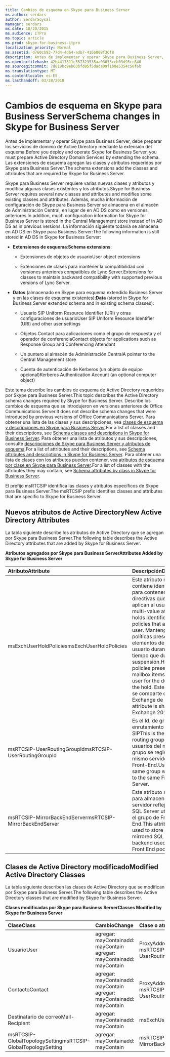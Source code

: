 ```yaml
---
title: Cambios de esquema en Skype para Business Server
ms.author: serdars
author: SerdarSoysal
manager: serdars
ms.date: 10/20/2015
ms.audience: ITPro
ms.topic: article
ms.prod: skype-for-business-itpro
localization_priority: Normal
ms.assetid: d760cb93-77d4-4d64-adb7-416b808f36f8
description: Antes de implementar y operar Skype para Business Server, debe preparar los servicios de dominio de Active Directory mediante la extensión del esquema. Las extensiones de esquema agregan las clases y atributos requeridos por Skype para Business Server.
ms.openlocfilehash: 42b4417311c557323535aa03053ccb03d95cc840
ms.sourcegitcommit: 7d819bc9eb63bfd85f5dada09f1b8e5354c56f6b
ms.translationtype: MT
ms.contentlocale: es-ES
ms.lasthandoff: 03/28/2018
---
```

# <a name="schema-changes-in-skype-for-business-server"></a><span data-ttu-id="782ce-104">Cambios de esquema en Skype para Business Server</span><span class="sxs-lookup"><span data-stu-id="782ce-104">Schema changes in Skype for Business Server</span></span>
 
<span data-ttu-id="782ce-105">Antes de implementar y operar Skype para Business Server, debe preparar los servicios de dominio de Active Directory mediante la extensión del esquema.</span><span class="sxs-lookup"><span data-stu-id="782ce-105">Before you deploy and operate Skype for Business Server, you must prepare Active Directory Domain Services by extending the schema.</span></span> <span data-ttu-id="782ce-106">Las extensiones de esquema agregan las clases y atributos requeridos por Skype para Business Server.</span><span class="sxs-lookup"><span data-stu-id="782ce-106">The schema extensions add the classes and attributes that are required by Skype for Business Server.</span></span> 
  
<span data-ttu-id="782ce-107">Skype para Business Server requiere varias nuevas clases y atributos y modifica algunas clases existentes y los atributos.</span><span class="sxs-lookup"><span data-stu-id="782ce-107">Skype for Business Server requires several new classes and attributes and modifies some existing classes and attributes.</span></span> <span data-ttu-id="782ce-108">Además, mucha información de configuración de Skype para Business Server se almacena en el almacén de Administración Central, en lugar de en AD DS como en versiones anteriores.</span><span class="sxs-lookup"><span data-stu-id="782ce-108">In addition, much configuration information for Skype for Business Server is stored in the Central Management store instead of in AD DS as in previous versions.</span></span> <span data-ttu-id="782ce-109">La información siguiente todavía se almacena en AD DS en Skype para Business Server:</span><span class="sxs-lookup"><span data-stu-id="782ce-109">The following information is still stored in AD DS in Skype for Business Server:</span></span>
  
- <span data-ttu-id="782ce-110">**Extensiones de esquema**:</span><span class="sxs-lookup"><span data-stu-id="782ce-110">**Schema extensions**:</span></span>
    
  - <span data-ttu-id="782ce-111">Extensiones de objetos de usuario</span><span class="sxs-lookup"><span data-stu-id="782ce-111">User object extensions</span></span>
    
  - <span data-ttu-id="782ce-112">Extensiones de clases para mantener la compatibilidad con versiones anteriores compatibles de Lync Server.</span><span class="sxs-lookup"><span data-stu-id="782ce-112">Extensions for classes to maintain backward compatibility with supported previous versions of Lync Server.</span></span>
    
- <span data-ttu-id="782ce-113">**Datos** (almacenado en Skype para esquema extendido Business Server y en las clases de esquema existentes):</span><span class="sxs-lookup"><span data-stu-id="782ce-113">**Data** (stored in Skype for Business Server extended schema and in existing schema classes):</span></span>
    
  - <span data-ttu-id="782ce-114">Usuario SIP Uniform Resource Identifier (URI) y otras configuraciones de usuario</span><span class="sxs-lookup"><span data-stu-id="782ce-114">User SIP Uniform Resource Identifier (URI) and other user settings</span></span>
    
  - <span data-ttu-id="782ce-115">Objetos Contact para aplicaciones como el grupo de respuesta y el operador de conferencia</span><span class="sxs-lookup"><span data-stu-id="782ce-115">Contact objects for applications such as Response Group and Conferencing Attendant</span></span>
    
  - <span data-ttu-id="782ce-116">Un puntero al almacén de Administración Central</span><span class="sxs-lookup"><span data-stu-id="782ce-116">A pointer to the Central Management store</span></span>
    
  - <span data-ttu-id="782ce-117">Cuenta de autenticación de Kerberos (un objeto de equipo opcional)</span><span class="sxs-lookup"><span data-stu-id="782ce-117">Kerberos Authentication Account (an optional computer object)</span></span>
    
<span data-ttu-id="782ce-118">Este tema describe los cambios de esquema de Active Directory requeridos por Skype para Business Server.</span><span class="sxs-lookup"><span data-stu-id="782ce-118">This topic describes the Active Directory schema changes required by Skype for Business Server.</span></span> <span data-ttu-id="782ce-119">Describe los cambios de esquema que se introdujeron en versiones anteriores de Office Communications Server.</span><span class="sxs-lookup"><span data-stu-id="782ce-119">It does not describe schema changes that were introduced by previous versions of Office Communications Server.</span></span> <span data-ttu-id="782ce-120">Para obtener una lista de las clases y sus descripciones, vea [clases de esquema y descripciones en Skype para Business Server](schema-classes-and-descriptions.md).</span><span class="sxs-lookup"><span data-stu-id="782ce-120">For a list of classes and their descriptions, see [Schema classes and descriptions in Skype for Business Server](schema-classes-and-descriptions.md).</span></span> <span data-ttu-id="782ce-121">Para obtener una lista de atributos y sus descripciones, consulte [descripciones de Skype para Business Server y atributos de esquema](schema-attributes-and-descriptions.md).</span><span class="sxs-lookup"><span data-stu-id="782ce-121">For a list of attributes and their descriptions, see [Schema attributes and descriptions in Skype for Business Server](schema-attributes-and-descriptions.md).</span></span> <span data-ttu-id="782ce-122">Para obtener una lista de clases con los atributos pueden contener, vea [atributos de esquema por clase en Skype para Business Server](schema-attributes-by-class.md).</span><span class="sxs-lookup"><span data-stu-id="782ce-122">For a list of classes with the attributes they may contain, see [Schema attributes by class in Skype for Business Server](schema-attributes-by-class.md).</span></span>
  
<span data-ttu-id="782ce-123">El prefijo msRTCSIP identifica las clases y atributos específicos de Skype para Business Server.</span><span class="sxs-lookup"><span data-stu-id="782ce-123">The msRTCSIP prefix identifies classes and attributes that are specific to Skype for Business Server.</span></span>
  
## <a name="new-active-directory-attributes"></a><span data-ttu-id="782ce-124">Nuevos atributos de Active Directory</span><span class="sxs-lookup"><span data-stu-id="782ce-124">New Active Directory Attributes</span></span>

<span data-ttu-id="782ce-125">La tabla siguiente describe los atributos de Active Directory que se agregan por Skype para Business Server.</span><span class="sxs-lookup"><span data-stu-id="782ce-125">The following table describes the Active Directory attributes that are added by Skype for Business Server.</span></span>
  
<span data-ttu-id="782ce-126">**Atributos agregados por Skype para Business Server**</span><span class="sxs-lookup"><span data-stu-id="782ce-126">**Attributes Added by Skype for Business Server**</span></span>

|<span data-ttu-id="782ce-127">**Atributo**</span><span class="sxs-lookup"><span data-stu-id="782ce-127">**Attribute**</span></span>|<span data-ttu-id="782ce-128">**Descripción**</span><span class="sxs-lookup"><span data-stu-id="782ce-128">**Description**</span></span>|
|:-----|:-----|
|<span data-ttu-id="782ce-129">msExchUserHoldPolicies</span><span class="sxs-lookup"><span data-stu-id="782ce-129">msExchUserHoldPolicies</span></span>  <br/> |<span data-ttu-id="782ce-130">Este atributo multivalor contiene identificadores para contener las directivas que se aplican al usuario.</span><span class="sxs-lookup"><span data-stu-id="782ce-130">This multi-value attribute holds identifiers for hold policies that apply to the user.</span></span> <span data-ttu-id="782ce-131">Mantenga las políticas preservar elementos del buzón del usuario durante el tiempo que dure la suspensión.</span><span class="sxs-lookup"><span data-stu-id="782ce-131">Hold policies preserve mailbox items for the user for the duration of the hold.</span></span> <span data-ttu-id="782ce-132">Este atributo se comparte con Exchange de 2013.</span><span class="sxs-lookup"><span data-stu-id="782ce-132">This attribute is shared with Exchange 2013.</span></span>  <br/> |
|<span data-ttu-id="782ce-133">msRTCSIP-UserRoutingGroupId</span><span class="sxs-lookup"><span data-stu-id="782ce-133">msRTCSIP-UserRoutingGroupId</span></span>  <br/> |<span data-ttu-id="782ce-134">Es el Id. de grupo de enrutamiento de SIP</span><span class="sxs-lookup"><span data-stu-id="782ce-134">This is the SIP routing group ID.</span></span> <span data-ttu-id="782ce-135">Los usuarios del mismo grupo se registran en el mismo servidor de Front-End.</span><span class="sxs-lookup"><span data-stu-id="782ce-135">Users in the same group will register to the same Front End Server.</span></span>  <br/> |
|<span data-ttu-id="782ce-136">msRTCSIP-MirrorBackEndServer</span><span class="sxs-lookup"><span data-stu-id="782ce-136">msRTCSIP-MirrorBackEndServer</span></span>  <br/> |<span data-ttu-id="782ce-137">Este atributo se utiliza para almacenar el servidor reflejado de SQL Server utilizado por el grupo de Front-End.</span><span class="sxs-lookup"><span data-stu-id="782ce-137">This attribute is used to store the mirrored SQL Server backend used by the Front End pool.</span></span>  <br/> |
   
## <a name="modified-active-directory-classes"></a><span data-ttu-id="782ce-138">Clases de Active Directory modificado</span><span class="sxs-lookup"><span data-stu-id="782ce-138">Modified Active Directory Classes</span></span>

<span data-ttu-id="782ce-139">La tabla siguiente describen las clases de Active Directory que se modifican por Skype para Business Server.</span><span class="sxs-lookup"><span data-stu-id="782ce-139">The following table describes the Active Directory classes that are modified by Skype for Business Server.</span></span>
  
<span data-ttu-id="782ce-140">**Clases modificadas por Skype para Business Server**</span><span class="sxs-lookup"><span data-stu-id="782ce-140">**Classes Modified by Skype for Business Server**</span></span>

|<span data-ttu-id="782ce-141">**Clase**</span><span class="sxs-lookup"><span data-stu-id="782ce-141">**Class**</span></span>|<span data-ttu-id="782ce-142">**Cambio**</span><span class="sxs-lookup"><span data-stu-id="782ce-142">**Change**</span></span>|<span data-ttu-id="782ce-143">**Clase o atributo**</span><span class="sxs-lookup"><span data-stu-id="782ce-143">**Class or Attribute**</span></span>|
|:-----|:-----|:-----|
|<span data-ttu-id="782ce-144">Usuario</span><span class="sxs-lookup"><span data-stu-id="782ce-144">User</span></span>  <br/> |<span data-ttu-id="782ce-145">agregar: mayContain</span><span class="sxs-lookup"><span data-stu-id="782ce-145">add: mayContain</span></span>  <br/> <span data-ttu-id="782ce-146">agregar: mayContain</span><span class="sxs-lookup"><span data-stu-id="782ce-146">add: mayContain</span></span>  <br/> |<span data-ttu-id="782ce-147">ProxyAddresses</span><span class="sxs-lookup"><span data-stu-id="782ce-147">ProxyAddresses</span></span>  <br/> <span data-ttu-id="782ce-148">msRTCSIP-UserRoutingGroupId</span><span class="sxs-lookup"><span data-stu-id="782ce-148">msRTCSIP-UserRoutingGroupId</span></span>  <br/> |
|<span data-ttu-id="782ce-149">Contacto</span><span class="sxs-lookup"><span data-stu-id="782ce-149">Contact</span></span>  <br/> |<span data-ttu-id="782ce-150">agregar: mayContain</span><span class="sxs-lookup"><span data-stu-id="782ce-150">add: mayContain</span></span>  <br/> <span data-ttu-id="782ce-151">agregar: mayContain</span><span class="sxs-lookup"><span data-stu-id="782ce-151">add: mayContain</span></span>  <br/> |<span data-ttu-id="782ce-152">ProxyAddresses</span><span class="sxs-lookup"><span data-stu-id="782ce-152">ProxyAddresses</span></span>  <br/> <span data-ttu-id="782ce-153">msRTCSIP-UserRoutingGroupId</span><span class="sxs-lookup"><span data-stu-id="782ce-153">msRTCSIP-UserRoutingGroupId</span></span>  <br/> |
|<span data-ttu-id="782ce-154">Destinatario de correo</span><span class="sxs-lookup"><span data-stu-id="782ce-154">Mail-Recipient</span></span>  <br/> |<span data-ttu-id="782ce-155">agregar: mayContain</span><span class="sxs-lookup"><span data-stu-id="782ce-155">add: mayContain</span></span>  <br/> |<span data-ttu-id="782ce-156">msExchUserHoldPolicies</span><span class="sxs-lookup"><span data-stu-id="782ce-156">msExchUserHoldPolicies</span></span>  <br/> |
|<span data-ttu-id="782ce-157">msRTCSIP-GlobalTopologySetting</span><span class="sxs-lookup"><span data-stu-id="782ce-157">msRTCSIP-GlobalTopologySetting</span></span>  <br/> |<span data-ttu-id="782ce-158">agregar: mayContain</span><span class="sxs-lookup"><span data-stu-id="782ce-158">add: mayContain</span></span>  <br/> |<span data-ttu-id="782ce-159">msRTCSIP-MirrorBackEndServer</span><span class="sxs-lookup"><span data-stu-id="782ce-159">msRTCSIP-MirrorBackEndServer</span></span>  <br/> |
   

